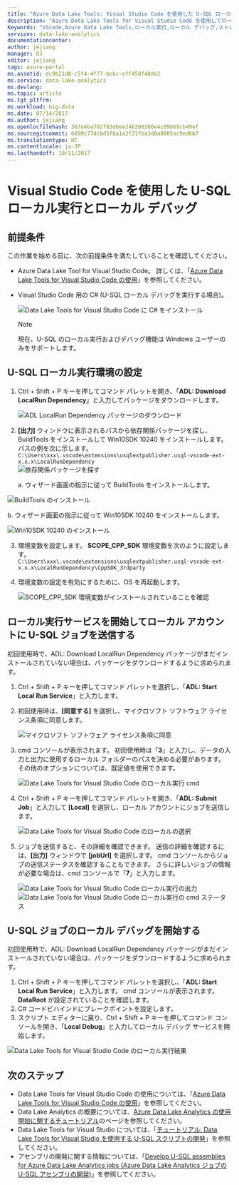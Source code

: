 ```yaml
---
title: "Azure Data Lake Tools: Visual Studio Code を使用した U-SQL ローカル実行とローカル デバッグ | Microsoft Docs"
description: "Azure Data Lake Tools for Visual Studio Code を使用してローカル実行とローカル デバッグを行う方法について説明します。"
Keywords: "VScode,Azure Data Lake Tools,ローカル実行,ローカル デバッグ,ストレージ ファイルのプレビュー,ストレージ パスにアップロード"
services: data-lake-analytics
documentationcenter: 
author: jejiang
manager: DJ
editor: jejiang
tags: azure-portal
ms.assetid: dc9b21d8-c5f4-4f77-bcbc-eff458f48de2
ms.service: data-lake-analytics
ms.devlang: 
ms.topic: article
ms.tgt_pltfrm: 
ms.workload: big-data
ms.date: 07/14/2017
ms.author: jejiang
ms.openlocfilehash: 367e4ba792f83d6ee246208306e4c09b69cb49ef
ms.sourcegitcommit: 6699c77dcbd5f8a1a2f21fba3d0a0005ac9ed6b7
ms.translationtype: HT
ms.contentlocale: ja-JP
ms.lasthandoff: 10/11/2017
---
```

# <a name="u-sql-local-run-and-local-debug-with-visual-studio-code"></a>Visual Studio Code を使用した U-SQL ローカル実行とローカル デバッグ

## <a name="prerequisites"></a>前提条件
この作業を始める前に、次の前提条件を満たしていることを確認してください。
- Azure Data Lake Tool for Visual Studio Code。 詳しくは、「[Azure Data Lake Tools for Visual Studio Code の使用](data-lake-analytics-data-lake-tools-for-vscode.md)」を参照してください。
- Visual Studio Code 用の C# (U-SQL ローカル デバッグを実行する場合)。

   ![Data Lake Tools for Visual Studio Code に C# をインストール](./media/data-lake-analytics-data-lake-tools-for-vscode-local-run-and-debug/data-lake-tools-for-vscode-install-ms-vscodecsharp.png)
   
   > [!NOTE]
   > 現在、U-SQL のローカル実行およびデバッグ機能は Windows ユーザーのみをサポートします。 


## <a name="set-up-the-u-sql-local-run-environment"></a>U-SQL ローカル実行環境の設定

1. Ctrl + Shift + P キーを押してコマンド パレットを開き、「**ADL: Download LocalRun Dependency**」と入力してパッケージをダウンロードします。  

   ![ADL LocalRun Dependency パッケージのダウンロード](./media/data-lake-analytics-data-lake-tools-for-vscode-local-run-and-debug/DownloadLocalRun.png)

2. **[出力]** ウィンドウに表示されるパスから依存関係パッケージを探し、BuildTools をインストールして Win10SDK 10240 をインストールします。 パスの例を次に示します。  
`C:\Users\xxx\.vscode\extensions\usqlextpublisher.usql-vscode-ext-x.x.x\LocalRunDependency
`  
  ![依存関係パッケージを探す](./media/data-lake-analytics-data-lake-tools-for-vscode-local-run-and-debug/LocateDependencyPath.png)

   a. ウィザード画面の指示に従って BuildTools をインストールします。   

  ![BuildTools のインストール](./media/data-lake-analytics-data-lake-tools-for-vscode-local-run-and-debug/InstallBuildTools.png)

   b. ウィザード画面の指示に従って Win10SDK 10240 をインストールします。  

  ![Win10SDK 10240 のインストール](./media/data-lake-analytics-data-lake-tools-for-vscode-local-run-and-debug/InstallWin10SDK.png)

3. 環境変数を設定します。 **SCOPE_CPP_SDK** 環境変数を次のように設定します。  
`C:\Users\xxx\.vscode\extensions\usqlextpublisher.usql-vscode-ext-x.x.x\LocalRunDependency\CppSDK_3rdparty
`  
4. 環境変数の設定を有効にするために、OS を再起動します。  

   ![SCOPE_CPP_SDK 環境変数がインストールされていることを確認](./media/data-lake-analytics-data-lake-tools-for-vscode-local-run-and-debug/ConfigScopeCppSDk.png)

## <a name="start-the-local-run-service-and-submit-the-u-sql-job-to-a-local-account"></a>ローカル実行サービスを開始してローカル アカウントに U-SQL ジョブを送信する 
初回使用時で、ADL: Download LocalRun Dependency パッケージがまだインストールされていない場合は、パッケージをダウンロードするように求められます。
1. Ctrl + Shift + P キーを押してコマンド パレットを選択し、「**ADL: Start Local Run Service**」と入力します。
2. 初回使用時は、**[同意する]** を選択し、マイクロソフト ソフトウェア ライセンス条項に同意します。 

   ![マイクロソフト ソフトウェア ライセンス条項に同意](./media/data-lake-analytics-data-lake-tools-for-vscode-local-run-and-debug/AcceptEULA.png)   
3. cmd コンソールが表示されます。 初回使用時は「**3**」と入力し、データの入力と出力に使用するローカル フォルダーのパスを決める必要があります。 その他のオプションについては、既定値を使用できます。 

   ![Data Lake Tools for Visual Studio Code のローカル実行 cmd](./media/data-lake-analytics-data-lake-tools-for-vscode-local-run-and-debug/data-lake-tools-for-vscode-local-run-cmd.png)
4. Ctrl + Shift + P キーを押してコマンド パレットを開き、「**ADL: Submit Job**」と入力して **[Local]** を選択し、ローカル アカウントにジョブを送信します。

   ![Data Lake Tools for Visual Studio Code のローカルの選択](./media/data-lake-analytics-data-lake-tools-for-vscode-local-run-and-debug/data-lake-tools-for-vscode-select-local.png)
5. ジョブを送信すると、その詳細を確認できます。 送信の詳細を確認するには、**[出力]** ウィンドウで **[jobUrl]** を選択します。 cmd コンソールからジョブの送信ステータスを確認することもできます。 さらに詳しいジョブの情報が必要な場合は、cmd コンソールで「**7**」と入力します。

   ![Data Lake Tools for Visual Studio Code ローカル実行の出力](./media/data-lake-analytics-data-lake-tools-for-vscode-local-run-and-debug/data-lake-tools-for-vscode-local-run-result.png)
   ![Data Lake Tools for Visual Studio Code ローカル実行の cmd ステータス](./media/data-lake-analytics-data-lake-tools-for-vscode-local-run-and-debug/data-lake-tools-for-vscode-localrun-cmd-status.png) 


## <a name="start-a-local-debug-for-the-u-sql-job"></a>U-SQL ジョブのローカル デバッグを開始する  
初回使用時で、ADL: Download LocalRun Dependency パッケージがまだインストールされていない場合は、パッケージをダウンロードするように求められます。
  
1. Ctrl + Shift + P キーを押してコマンド パレットを選択し、「**ADL: Start Local Run Service**」と入力します。 cmd コンソールが表示されます。 **DataRoot** が設定されていることを確認します。
3. C# コードビハインドにブレークポイントを設定します。
4. スクリプト エディターに戻り、Ctrl + Shift + P キーを押してコマンド コンソールを開き、「**Local Debug**」と入力してローカル デバッグ サービスを開始します。

![Data Lake Tools for Visual Studio Code のローカル実行結果](./media/data-lake-analytics-data-lake-tools-for-vscode-local-run-and-debug/data-lake-tools-for-vscode-local-debug-result.png)


## <a name="next-steps"></a>次のステップ
- Data Lake Tools for Visual Studio Code の使用については、「[Azure Data Lake Tools for Visual Studio Code の使用](data-lake-analytics-data-lake-tools-for-vscode.md)」を参照してください。
- Data Lake Analytics の概要については、[Azure Data Lake Analytics の使用開始に関するチュートリアル](data-lake-analytics-get-started-portal.md)のページを参照してください。
- Data Lake Tools for Visual Studio については、「[チュートリアル: Data Lake Tools for Visual Studio を使用する U-SQL スクリプトの開発](data-lake-analytics-data-lake-tools-get-started.md)」を参照してください。
- アセンブリの開発に関する情報については、「[Develop U-SQL assemblies for Azure Data Lake Analytics jobs (Azure Data Lake Analytics ジョブの U-SQL アセンブリの開発)](data-lake-analytics-u-sql-develop-assemblies.md)」を参照してください。
